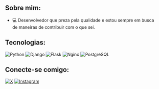 ## Sobre mim:
- 💻 Desenvolvedor que preza pela qualidade e estou sempre em busca de maneiras de contribuir com o que sei.

## Tecnologias:
![Python](https://img.shields.io/badge/-Python-3776AB?style=flat-square&logo=python&logoColor=white)
![Django](https://img.shields.io/badge/-Django-092E20?style=flat-square&logo=django&logoColor=white)
![Flask](https://img.shields.io/badge/-Flask-000000?style=flat-square&logo=flask&logoColor=white)
![Nginx](https://img.shields.io/badge/-Nginx-009639?style=flat-square&logo=nginx&logoColor=white)
![PostgreSQL](https://img.shields.io/badge/-PostgreSQL-336791?style=flat-square&logo=postgresql&logoColor=white)

## Conecte-se comigo:
[![X](https://img.shields.io/badge/-X-1DA1F2?style=flat-square&logo=x&logoColor=white)](https://x.com/tiago_walaf)
[![Instagram](https://img.shields.io/badge/Instagram-E4405F?style=for-the-badge&logo=instagram&logoColor=white)](https://www.instagram.com/tiagowlf)

